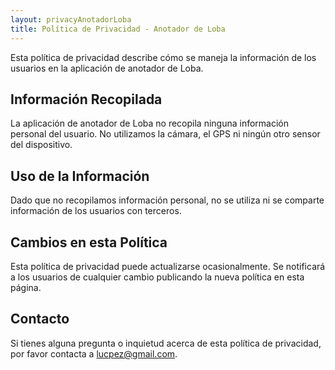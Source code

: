 ```yaml
---
layout: privacyAnotadorLoba
title: Política de Privacidad - Anotador de Loba
---
```


Esta política de privacidad describe cómo se maneja la información de los usuarios en la aplicación de anotador de Loba.

## Información Recopilada
La aplicación de anotador de Loba no recopila ninguna información personal del usuario. No utilizamos la cámara, el GPS ni ningún otro sensor del dispositivo.

## Uso de la Información
Dado que no recopilamos información personal, no se utiliza ni se comparte información de los usuarios con terceros.

## Cambios en esta Política
Esta política de privacidad puede actualizarse ocasionalmente. Se notificará a los usuarios de cualquier cambio publicando la nueva política en esta página.

## Contacto
Si tienes alguna pregunta o inquietud acerca de esta política de privacidad, por favor contacta a lucpez@gmail.com.
